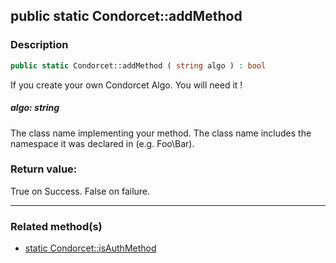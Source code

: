 ## public static Condorcet::addMethod

### Description    

```php
public static Condorcet::addMethod ( string algo ) : bool
```

If you create your own Condorcet Algo. You will need it !
    

##### **algo:** *string*   
The class name implementing your method. The class name includes the namespace it was declared in (e.g. Foo\Bar).
    


### Return value:   

True on Success. False on failure.


---------------------------------------

### Related method(s)      

* [static Condorcet::isAuthMethod](../Condorcet%20Class/public%20static%20Condorcet--isAuthMethod.md)    
